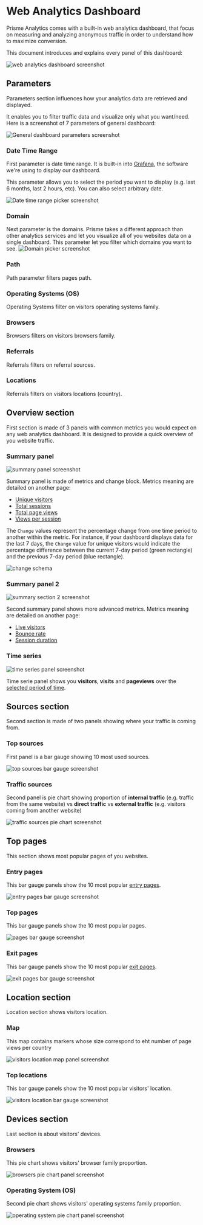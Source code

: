# Web Analytics Dashboard

Prisme Analytics comes with a built-in web analytics dashboard, that focus on
measuring and analyzing anonymous traffic in order to understand how to
maximize conversion.

This document introduces and explains every panel of this dashboard:

![web analytics dashboard screenshot](./images/web_analytics_dashboard.png)

## Parameters

Parameters section influences how your analytics data are retrieved and displayed.

It enables you to filter traffic data and visualize only what you want/need. Here
is a screenshot of 7 parameters of general dashboard:

![General dashboard parameters screenshot](./images/general-dashboard/parameters.png)

### Date Time Range

First parameter is date time range. It is built-in into [Grafana](https://grafana.com/grafana),
the software we're using to display our dashboard.

This parameter allows you to select the period you want to display (e.g. last
6 months, last 2 hours, etc). You can also select arbitrary date.

![Date time range picker screenshot](./images/general-dashboard/datetime-range-picker.png)

### Domain

Next parameter is the domains. Prisme takes a different approach than other analytics
services and let you visualize all of you websites data on a single dashboard.
This parameter let you filter which domains you want to see.
![Domain picker screenshot](./images/general-dashboard/domain-picker.png)

### Path

Path parameter filters pages path.

### Operating Systems (OS)

Operating Systems filter on visitors operating systems family.

### Browsers

Browsers filters on visitors browsers family.

### Referrals

Referrals filters on referral sources.

### Locations

Referrals filters on visitors locations (country).

## Overview section

First section is made of 3 panels with common metrics you would expect on any
web analytics dashboard. It is designed to provide a quick overview of you
website traffic.

### Summary panel

![summary panel screenshot](./images/general-dashboard/summary.png)

Summary panel is made of metrics and change block.
Metrics meaning are detailed on another page:
* [Unique visitors](./analytics-metrics.md#unique-visitors)
* [Total sessions](./analytics-metrics.md#total-sessions-or-visits)
* [Total page views](./analytics-metrics.md#total-page-views)
* [Views per session](./analytics-metrics.md#views-per-session)

The `Change` values represent the percentage change from one time period to
another within the metric. For instance, if your dashboard displays data for the
last 7 days, the `Change` value for unique visitors would indicate the
percentage difference between the current 7-day period (green rectangle) and the
previous 7-day period (blue rectangle).

![change schema](./images/general-dashboard/change-schema.svg)

### Summary panel 2

![summary section 2 screenshot](./images/general-dashboard/summary2.png)

Second summary panel shows more advanced metrics.
Metrics meaning are detailed on another page:
* [Live visitors](./analytics-metrics.md#live-visitors)
* [Bounce rate](./analytics-metrics.md#bounce-rate)
* [Session duration](./analytics-metrics.md#session-duration)


### Time series

![time series panel screenshot](./images/general-dashboard/timeseries.png)

Time serie panel shows you **visitors**, **visits** and **pageviews** over the
[selected period of time](#date-time-range).

## Sources section

Second section is made of two panels showing where your traffic is coming from.

### Top sources

First panel is a bar gauge showing 10 most used sources.

![top sources bar gauge screenshot](./images/general-dashboard/top-sources.png)

### Traffic sources

Second panel is pie chart showing proportion of **internal traffic**
(e.g. traffic from the same website) vs **direct traffic** vs **external traffic**
(e.g. visitors coming from another website)

![traffic sources pie chart screenshot](./images/general-dashboard/traffic-sources.png)

## Top pages

This section shows most popular pages of you websites.

### Entry pages

This bar gauge panels show the 10 most popular [entry pages](./analytics-metrics.md#entry-pages).

![entry pages bar gauge screenshot](./images/general-dashboard/top-entry-pages.png)

### Top pages

This bar gauge panels show the 10 most popular pages.

![pages bar gauge screenshot](./images/general-dashboard/top-pages.png)

### Exit pages

This bar gauge panels show the 10 most popular [exit pages](./analytics-metrics.md#exit-pages).

![exit pages bar gauge screenshot](./images/general-dashboard/top-exit-pages.png)

## Location section

Location section shows visitors location.

### Map

This map contains markers whose size correspond to eht number of page views per country

![visitors location map panel screenshot](./images/general-dashboard/map.png)

### Top locations

This bar gauge panels show the 10 most popular visitors' location.

![visitors location bar gauge screenshot](./images/general-dashboard/top-locations.png)

## Devices section

Last section is about visitors' devices.

### Browsers

This pie chart shows visitors' browser family proportion.

![browsers pie chart panel screenshot](./images/general-dashboard/browsers.png)

### Operating System (OS)

Second pie chart shows visitors' operating systems family proportion.

![operating system pie chart panel screenshot](./images/general-dashboard/os.png)

